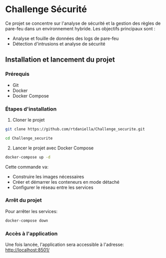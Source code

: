 # Challenge Sécurité

Ce projet se concentre sur l'analyse de sécurité et la gestion des règles de pare-feu dans un environnement hybride. Les objectifs principaux sont :

- Analyse et fouille de données des logs de pare-feu
- Détection d'intrusions et analyse de sécurité

## Installation et lancement du projet

### Prérequis
- Git
- Docker
- Docker Compose

### Étapes d'installation

1. Cloner le projet
```bash
git clone https://github.com/rtdaniella/Challenge_securite.git
```

```bash
cd Challenge_securite
```

2. Lancer le projet avec Docker Compose
```bash
docker-compose up -d
```

Cette commande va:
- Construire les images nécessaires
- Créer et démarrer les conteneurs en mode détaché
- Configurer le réseau entre les services

### Arrêt du projet
Pour arrêter les services:
```bash
docker-compose down
```

### Accès à l'application
Une fois lancée, l'application sera accessible à l'adresse:
[http://localhost:8501/](http://localhost:8501/)